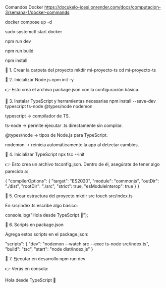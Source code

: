 Comandos Docker 
https://docukelo-icesi.onrender.com/docs/computacion-3/semana-1/docker-commands


docker compose up -d

sudo systemctl start docker


npm run dev

npm run build

npm install


🔹 1. Crear la carpeta del proyecto
mkdir mi-proyecto-ts
cd mi-proyecto-ts

🔹 2. Inicializar Node.js
npm init -y


👉 Esto crea el archivo package.json con la configuración básica.

🔹 3. Instalar TypeScript y herramientas necesarias
npm install --save-dev typescript ts-node @types/node nodemon


typescript → compilador de TS.

ts-node → permite ejecutar .ts directamente sin compilar.

@types/node → tipos de Node.js para TypeScript.

nodemon → reinicia automáticamente la app al detectar cambios.

🔹 4. Inicializar TypeScript
npx tsc --init


👉 Esto crea un archivo tsconfig.json.
Dentro de él, asegúrate de tener algo parecido a:

{
  "compilerOptions": {
    "target": "ES2020",
    "module": "commonjs",
    "outDir": "./dist",
    "rootDir": "./src",
    "strict": true,
    "esModuleInterop": true
  }
}

🔹 5. Crear estructura del proyecto
mkdir src
touch src/index.ts


En src/index.ts escribe algo básico:

console.log("Hola desde TypeScript 🚀");

🔹 6. Scripts en package.json

Agrega estos scripts en el package.json:

"scripts": {
  "dev": "nodemon --watch src --exec ts-node src/index.ts",
  "build": "tsc",
  "start": "node dist/index.js"
}

🔹 7. Ejecutar en desarrollo
npm run dev


👉 Verás en consola:

Hola desde TypeScript 🚀
